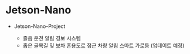 # Jetson-Nano


* Jetson-Nano-Project

  * 졸음 운전 알림 경보 시스템
  * 좁은 골목길 및 보차 혼용도로 접근 차량 알림 스마트 가로등 (업데이트 예정)
